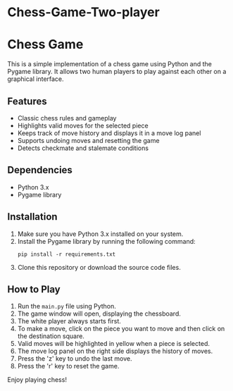 # Chess-Game-Two-player
# Chess Game

This is a simple implementation of a chess game using Python and the Pygame library. It allows two human players to play against each other on a graphical interface.

## Features
- Classic chess rules and gameplay
- Highlights valid moves for the selected piece
- Keeps track of move history and displays it in a move log panel
- Supports undoing moves and resetting the game
- Detects checkmate and stalemate conditions

## Dependencies
- Python 3.x
- Pygame library

## Installation
1. Make sure you have Python 3.x installed on your system.
2. Install the Pygame library by running the following command:
   ```
   pip install -r requirements.txt
   ```
3. Clone this repository or download the source code files.

## How to Play
1. Run the `main.py` file using Python.
2. The game window will open, displaying the chessboard.
3. The white player always starts first.
4. To make a move, click on the piece you want to move and then click on the destination square.
5. Valid moves will be highlighted in yellow when a piece is selected.
6. The move log panel on the right side displays the history of moves.
7. Press the 'z' key to undo the last move.
8. Press the 'r' key to reset the game.

Enjoy playing chess!

